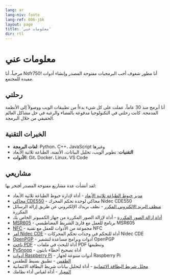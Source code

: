 ```yaml
---
lang: ar
lang-niv: fonto
lang-ref: 006-jbk
layout: page
title: 'معلومات عني'
dir: rtl
---
```


# معلومات عني

مرحباً، أنا Nsfr750! أنا مطور شغوف أحب البرمجيات مفتوحة المصدر وإنشاء أدوات مفيدة للمجتمع.

## رحلتي

أنا أبرمج منذ 30 عاماً، عملت على كل شيء بدءاً من تطبيقات الويب ووصولاً إلى الأنظمة المدمجة. كانت رحلتي في التكنولوجيا مدفوعة بالفضاء والرغبة في حل مشاكل العالم الحقيقي من خلال البرمجة.

## الخبرات التقنية

- **لغات البرمجة**: Python، C++، JavaScript وغيرها
- **التقنيات**: تطوير الويب، تحليل البيانات، الأتمتة، الطباعة ثلاثية الأبعاد
- **الأدوات**: Git، Docker، Linux، VS Code

## مشاريعي

لقد أنشأت عدة مشاريع مفتوحة المصدر أفتخر بها:

- [مدير خيوط الطباعة ثلاثية الأبعاد](https://github.com/Nsfr750/3D_Filament_Manager) - أداة لإدارة خيوط الطباعة ثلاثية الأبعاد
- [محاكي CDE550](https://github.com/Nsfr750/CDE550-sim) - محاكي لوحدة تحكم المحرك Nidec CDE550
- [منظف البريد الإلكتروني المكرر](https://github.com/Nsfr750/EmailDuplicateCleaner) - نظف بريدك الإلكتروني عن طريق إزالة الرسائل المكررة
- [أداة إزالة الصور المكررة](https://github.com/Nsfr750/Images-Deduplicator) - أداة لإزالة الصور المكررة من جهاز الكمبيوتر الخاص بك
- [MSR605](https://github.com/Nsfr750/MSR605) - برنامج للعمل مع قارئ الشريط المغناطيسي MSR605
- [NFC](https://github.com/Nsfr750/NFC) - مجموعة من الأدوات للعمل مع تقنية NFC
- [أمر Nidec CDE](https://github.com/Nsfr750/Nidec_CommanderCDE) - أداة للتحكم في وحدات تحكم المحركات Nidec CDE
- [OpenPGP](https://github.com/Nsfr750/OpenPGP) - أدوات وبرامج مساعدة لتشفير OpenPGP
- [باحث PDF](https://github.com/Nsfr750/PDF_Finder) - أداة للبحث في ملفات PDF وتنظيمها
- [PySnoop](https://github.com/Nsfr750/PySnoop) - أداة تصحيح أخطاء بايثون
- [أدوات Raspberry Pi](https://github.com/Nsfr750/raspy_utility) - أدوات متنوعة لجهاز Raspberry Pi
- [الطقس](https://github.com/Nsfr750/weather) - تطبيق بسيط للطقس
- [محلل شريط البطاقة الائتمانية](https://github.com/Nsfr750/credit_card_stripe_parser) - أداة لتحليل بيانات شريط البطاقة الائتمانية
- [المعيار](https://github.com/Nsfr750/benchmark) - أداة لقياس أداء نظامك
